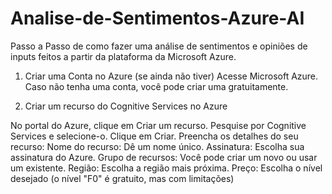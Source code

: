 # Analise-de-Sentimentos-Azure-AI
Passo a Passo de como fazer uma análise de sentimentos e opiniões de inputs feitos a partir da plataforma da Microsoft Azure. 



1. Criar uma Conta no Azure (se ainda não tiver)
Acesse Microsoft Azure.
Caso não tenha uma conta, você pode criar uma gratuitamente.

2. Criar um recurso do Cognitive Services no Azure
   
No portal do Azure, clique em Criar um recurso.
Pesquise por Cognitive Services e selecione-o.
Clique em Criar.
Preencha os detalhes do seu recurso:
Nome do recurso: Dê um nome único.
Assinatura: Escolha sua assinatura do Azure.
Grupo de recursos: Você pode criar um novo ou usar um existente.
Região: Escolha a região mais próxima.
Preço: Escolha o nível desejado (o nível "F0" é gratuito, mas com limitações)
